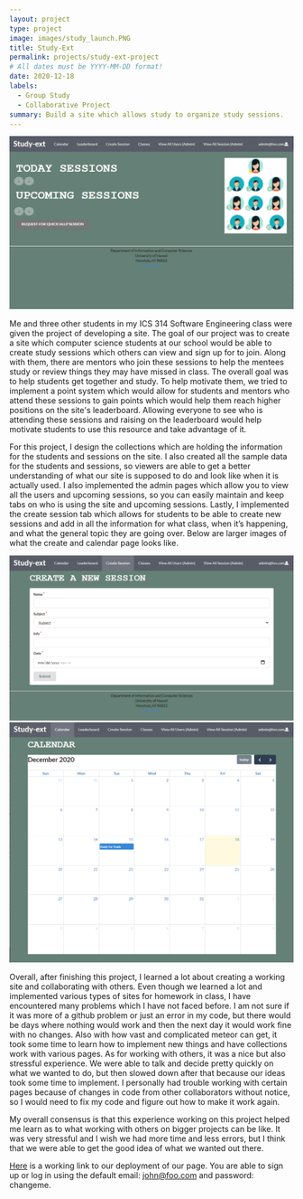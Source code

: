 ```yaml
---
layout: project
type: project
image: images/study_launch.PNG
title: Study-Ext 
permalink: projects/study-ext-project
# All dates must be YYYY-MM-DD format!
date: 2020-12-18
labels:
  - Group Study 
  - Collaborative Project
summary: Build a site which allows study to organize study sessions.
---
```


<img class="ui medium left floated rounded image" src="../images/study_home.PNG">

Me and three other students in my ICS 314 Software Engineering class were given the project of developing a site. The goal of our project was to create a site which computer science students at our school would be able to create study sessions which others can view and sign up for to join. Along with them, there are mentors who join these sessions to help the mentees study or review things they may have missed in class. The overall goal was to help students get together and study. To help motivate them, we tried to implement a point system which would allow for students and mentors who attend these sessions to gain points which would help them reach higher positions on the site's leaderboard. Allowing everyone to see who is attending these sessions and raising on the leaderboard would help motivate students to use this resource and take advantage of it. 

For this project, I design the collections which are holding the information for the students and sessions on the site. I also created all the sample data for the students and sessions, so viewers are able to get a better understanding of what our site is supposed to do and look like when it is actually used. I also implemented the admin pages which allow you to view all the users and upcoming sessions, so you can easily maintain and keep tabs on who is using the site and upcoming sessions. Lastly, I implemented the create session tab which allows for students to be able to create new sessions and add in all the information for what class, when it’s happening, and what the general topic they are going over. Below are larger images of what the create and calendar page looks like.

<img class="ui large cetnered floated rounded image" src="../images/study_create.PNG">
<img class="ui large center floated rounded image" src="../images/study_calander.PNG">

Overall, after finishing this project, I learned a lot about creating a working site and collaborating with others. Even though we learned a lot and implemented various types of sites for homework in class, I have encountered many problems which I have not faced before. I am not sure if it was more of a github problem or just an error in my code, but there would be days where nothing would work and then the next day it would work fine with no changes. Also with how vast and complicated meteor can get, it took some time to learn how to implement new things and have collections work with various pages. As for working with others, it was a nice but also stressful experience. We were able to talk and decide pretty quickly on what we wanted to do, but then slowed down after that because our ideas took some time to implement. I personally had trouble working with certain pages because of changes in code from other collaborators without notice, so I would need to fix my code and figure out how to make it work again. 

My overall consensus is that this experience working on this project helped me learn as to what working with others on bigger projects can be like. It was very stressful and I wish we had more time and less errors, but I think that we were able to get the good idea of what we wanted out there. 

[Here](https://study-ext.xyz/#/) is a working link to our deployment of our page. You are able to sign up or log in using the default email: john@foo.com and password: changeme. 


